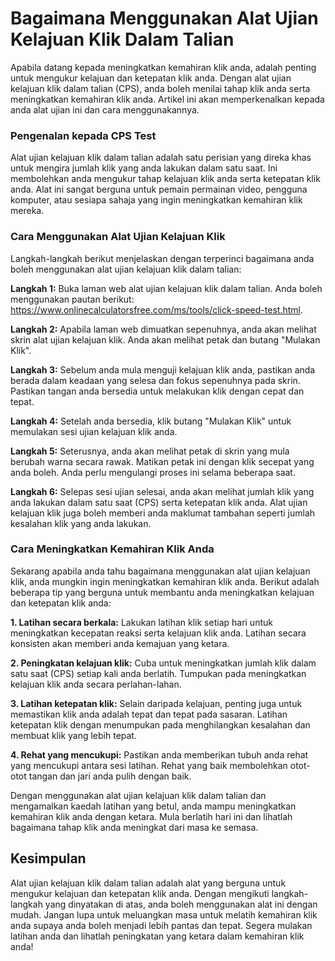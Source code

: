Bagaimana Menggunakan Alat Ujian Kelajuan Klik Dalam Talian
===========================================================

Apabila datang kepada meningkatkan kemahiran klik anda, adalah penting untuk mengukur kelajuan dan ketepatan klik anda. Dengan alat ujian kelajuan klik dalam talian (CPS), anda boleh menilai tahap klik anda serta meningkatkan kemahiran klik anda. Artikel ini akan memperkenalkan kepada anda alat ujian ini dan cara menggunakannya.

### Pengenalan kepada CPS Test

Alat ujian kelajuan klik dalam talian adalah satu perisian yang direka khas untuk mengira jumlah klik yang anda lakukan dalam satu saat. Ini membolehkan anda mengukur tahap kelajuan klik anda serta ketepatan klik anda. Alat ini sangat berguna untuk pemain permainan video, pengguna komputer, atau sesiapa sahaja yang ingin meningkatkan kemahiran klik mereka.

### Cara Menggunakan Alat Ujian Kelajuan Klik

Langkah-langkah berikut menjelaskan dengan terperinci bagaimana anda boleh menggunakan alat ujian kelajuan klik dalam talian:

**Langkah 1:** Buka laman web alat ujian kelajuan klik dalam talian. Anda boleh menggunakan pautan berikut: <https://www.onlinecalculatorsfree.com/ms/tools/click-speed-test.html>.

**Langkah 2:** Apabila laman web dimuatkan sepenuhnya, anda akan melihat skrin alat ujian kelajuan klik. Anda akan melihat petak dan butang "Mulakan Klik".

**Langkah 3:** Sebelum anda mula menguji kelajuan klik anda, pastikan anda berada dalam keadaan yang selesa dan fokus sepenuhnya pada skrin. Pastikan tangan anda bersedia untuk melakukan klik dengan cepat dan tepat.

**Langkah 4:** Setelah anda bersedia, klik butang "Mulakan Klik" untuk memulakan sesi ujian kelajuan klik anda.

**Langkah 5:** Seterusnya, anda akan melihat petak di skrin yang mula berubah warna secara rawak. Matikan petak ini dengan klik secepat yang anda boleh. Anda perlu mengulangi proses ini selama beberapa saat.

**Langkah 6:** Selepas sesi ujian selesai, anda akan melihat jumlah klik yang anda lakukan dalam satu saat (CPS) serta ketepatan klik anda. Alat ujian kelajuan klik juga boleh memberi anda maklumat tambahan seperti jumlah kesalahan klik yang anda lakukan.

### Cara Meningkatkan Kemahiran Klik Anda

Sekarang apabila anda tahu bagaimana menggunakan alat ujian kelajuan klik, anda mungkin ingin meningkatkan kemahiran klik anda. Berikut adalah beberapa tip yang berguna untuk membantu anda meningkatkan kelajuan dan ketepatan klik anda:

**1. Latihan secara berkala:** Lakukan latihan klik setiap hari untuk meningkatkan kecepatan reaksi serta kelajuan klik anda. Latihan secara konsisten akan memberi anda kemajuan yang ketara.

**2. Peningkatan kelajuan klik:** Cuba untuk meningkatkan jumlah klik dalam satu saat (CPS) setiap kali anda berlatih. Tumpukan pada meningkatkan kelajuan klik anda secara perlahan-lahan.

**3. Latihan ketepatan klik:** Selain daripada kelajuan, penting juga untuk memastikan klik anda adalah tepat dan tepat pada sasaran. Latihan ketepatan klik dengan menumpukan pada menghilangkan kesalahan dan membuat klik yang lebih tepat.

**4. Rehat yang mencukupi:** Pastikan anda memberikan tubuh anda rehat yang mencukupi antara sesi latihan. Rehat yang baik membolehkan otot-otot tangan dan jari anda pulih dengan baik.

Dengan menggunakan alat ujian kelajuan klik dalam talian dan mengamalkan kaedah latihan yang betul, anda mampu meningkatkan kemahiran klik anda dengan ketara. Mula berlatih hari ini dan lihatlah bagaimana tahap klik anda meningkat dari masa ke semasa.

Kesimpulan
----------

Alat ujian kelajuan klik dalam talian adalah alat yang berguna untuk mengukur kelajuan dan ketepatan klik anda. Dengan mengikuti langkah-langkah yang dinyatakan di atas, anda boleh menggunakan alat ini dengan mudah. Jangan lupa untuk meluangkan masa untuk melatih kemahiran klik anda supaya anda boleh menjadi lebih pantas dan tepat. Segera mulakan latihan anda dan lihatlah peningkatan yang ketara dalam kemahiran klik anda!